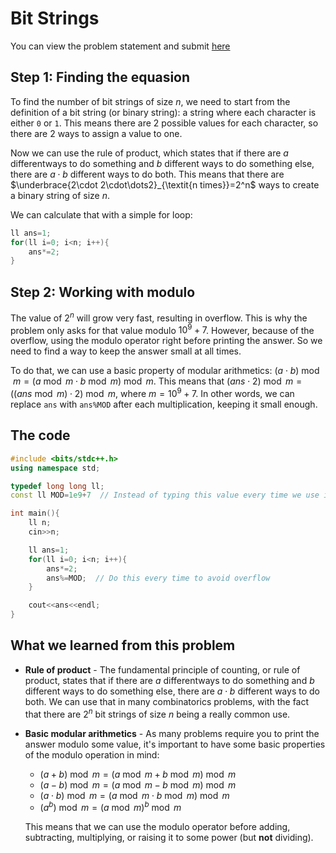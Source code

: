 # Bit Strings
You can view the problem statement and submit [here](https://cses.fi/problemset/task/1617)

## Step 1: Finding the equasion
To find the number of bit strings of size $n$, we need to start from the definition of a bit string (or binary string): a string where each character is either `0` or `1`. This means there are 2 possible values for each character, so there are 2 ways to assign a value to one. 

Now we can use the rule of product, which states that if there are $a$ differentways to do something and $b$ different ways to do something else, there are $a\cdot b$ different ways to do both. This means that there are $\underbrace{2\cdot 2\cdot\dots2}_{\textit{n times}}=2^n$ ways to create a binary string of size $n$.

We can calculate that with a simple for loop:
```cpp
ll ans=1;
for(ll i=0; i<n; i++){
    ans*=2;
}
```

## Step 2: Working with modulo
The value of $2^n$ will grow very fast, resulting in overflow. This is why the problem only asks for that value modulo $10^9+7$. However, because of the overflow, using the modulo operator right before printing the answer. So we need to find a way to keep the answer small at all times.

To do that, we can use a basic property of modular arithmetics: $(a\cdot b)\bmod m=(a\bmod m\cdot b\bmod m)\bmod m$. This means that $(ans\cdot2)\bmod m=((ans\bmod m)\cdot2)\bmod m$, where $m=10^9+7$. In other words, we can replace `ans` with `ans%MOD` after each multiplication, keeping it small enough.

## The code
```cpp
#include <bits/stdc++.h>
using namespace std;

typedef long long ll;
const ll MOD=1e9+7  // Instead of typing this value every time we use it, we can now just type `MOD`

int main(){
    ll n;
    cin>>n;

    ll ans=1;
    for(ll i=0; i<n; i++){
        ans*=2;
        ans%=MOD;  // Do this every time to avoid overflow
    }

    cout<<ans<<endl;
}
```

## What we learned from this problem
- **Rule of product** - The fundamental principle of counting, or rule of product, states that if there are $a$ differentways to do something and $b$ different ways to do something else, there are $a\cdot b$ different ways to do both. We can use that in many combinatorics problems, with the fact that there are $2^n$ bit strings of size $n$ being a really common use.
- **Basic modular arithmetics** - As many problems require you to print the answer modulo some value, it's important to have some basic properties of the modulo operation in mind:
  - $(a+b)\bmod m=(a\bmod m+b\bmod m)\bmod m$
  - $(a-b)\bmod m=(a\bmod m-b\bmod m)\bmod m$
  - $(a\cdot b)\bmod m=(a\bmod m\cdot b\bmod m)\bmod m$
  - $(a^b)\bmod m=(a\bmod m)^b\bmod m$
 
  This means that we can use the modulo operator before adding, subtracting, multiplying, or raising it to some power (but **not** dividing).
